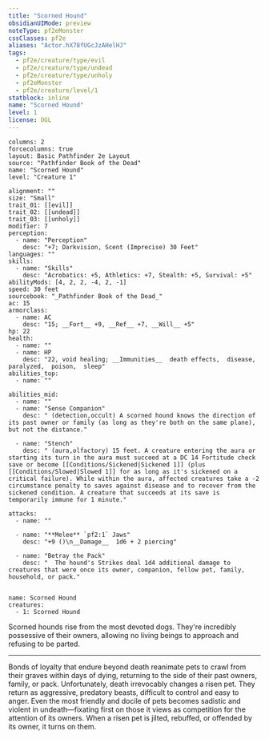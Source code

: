 ```yaml
---
title: "Scorned Hound"
obsidianUIMode: preview
noteType: pf2eMonster
cssClasses: pf2e
aliases: "Actor.hX78fUGcJzAHelHJ" 
tags:
  - pf2e/creature/type/evil
  - pf2e/creature/type/undead
  - pf2e/creature/type/unholy
  - pf2eMonster
  - pf2e/creature/level/1
statblock: inline
name: "Scorned Hound"
level: 1
license: OGL
---
```


```statblock
columns: 2
forcecolumns: true
layout: Basic Pathfinder 2e Layout
source: "Pathfinder Book of the Dead"
name: "Scorned Hound"
level: "Creature 1"

alignment: ""
size: "Small"
trait_01: [[evil]]
trait_02: [[undead]]
trait_03: [[unholy]]
modifier: 7
perception:
  - name: "Perception"
    desc: "+7; Darkvision, Scent (Imprecise) 30 Feet"
languages: ""
skills:
  - name: "Skills"
    desc: "Acrobatics: +5, Athletics: +7, Stealth: +5, Survival: +5"
abilityMods: [4, 2, 2, -4, 2, -1]
speed: 30 feet
sourcebook: "_Pathfinder Book of the Dead_"
ac: 15
armorclass:
  - name: AC
    desc: "15; __Fort__ +9, __Ref__ +7, __Will__ +5"
hp: 22
health:
  - name: ""
  - name: HP
    desc: "22, void healing; __Immunities__  death effects,  disease,  paralyzed,  poison,  sleep"
abilities_top:
  - name: ""

abilities_mid:
  - name: ""
  - name: "Sense Companion"
    desc: " (detection,occult) A scorned hound knows the direction of its past owner or family (as long as they're both on the same plane), but not the distance."

  - name: "Stench"
    desc: " (aura,olfactory) 15 feet. A creature entering the aura or starting its turn in the aura must succeed at a DC 14 Fortitude check save or become [[Conditions/Sickened|Sickened 1]] (plus [[Conditions/Slowed|Slowed 1]] for as long as it's sickened on a critical failure). While within the aura, affected creatures take a -2 circumstance penalty to saves against disease and to recover from the sickened condition. A creature that succeeds at its save is temporarily immune for 1 minute."

attacks:
  - name: ""

  - name: "**Melee** `pf2:1` Jaws"
    desc: "+9 ()\n__Damage__  1d6 + 2 piercing"

  - name: "Betray the Pack"
    desc: "  The hound's Strikes deal 1d4 additional damage to creatures that were once its owner, companion, fellow pet, family, household, or pack."
 
```

```encounter-table
name: Scorned Hound
creatures:
  - 1: Scorned Hound
```



Scorned hounds rise from the most devoted dogs. They're incredibly possessive of their owners, allowing no living beings to approach and refusing to be parted.

* * *

Bonds of loyalty that endure beyond death reanimate pets to crawl from their graves within days of dying, returning to the side of their past owners, family, or pack. Unfortunately, death irrevocably changes a risen pet. They return as aggressive, predatory beasts, difficult to control and easy to anger. Even the most friendly and docile of pets becomes sadistic and violent in undeath—fixating first on those it views as competition for the attention of its owners. When a risen pet is jilted, rebuffed, or offended by its owner, it turns on them.
